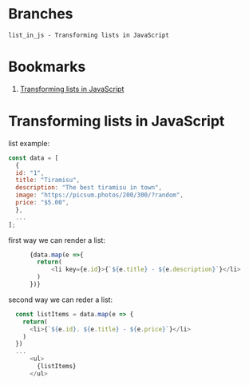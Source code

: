 # Branches
```
list_in_js - Transforming lists in JavaScript
```

# Bookmarks
1. [Transforming lists in JavaScript](#Transforming-lists-in-JavaScript)

# Transforming lists in JavaScript

list example:
```javascript
const data = [
  {
  id: "1",
  title: "Tiramisu",
  description: "The best tiramisu in town",
  image: "https://picsum.photos/200/300/?random",
  price: "$5.00",
  },
  ...
];
```

first way we can render a list:
```javascript
      {data.map(e =>{
        return(
            <li key={e.id}>{`${e.title} - ${e.description}`}</li>
        )
      })}
```

second way we can reder a list:
```javascript
  const listItems = data.map(e => {
    return(
      <li>{`${e.id}. ${e.title} - ${e.price}`}</li>
    )
  })
  ...
      <ul>
        {listItems}
      </ul>
```
